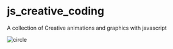 # js_creative_coding
A collection of Creative animations and graphics with javascript 

![circle](https://user-images.githubusercontent.com/72607039/150665059-851b78cf-df26-4c32-9615-79dfdf7e3a81.gif)


